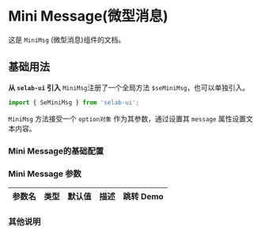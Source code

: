 # Mini Message(微型消息)

这是 `MiniMsg` (微型消息)组件的文档。
## 基础用法
**从 `selab-ui` 引入**
`MiniMsg`注册了一个全局方法 `$seMiniMsg`，也可以单独引入。

```js
import { SeMiniMsg } from 'selab-ui';
```

`MiniMsg` 方法接受一个 `option对象` 作为其参数，通过设置其 `message` 属性设置文本内容。

<preview path="../../demos/miniMsg/miniMsg.vue" title="基本使用" description=" "></preview>


### Mini Message的基础配置

### Mini Message 参数

| 参数名      | 类型                       | 默认值 | 描述                                                                                | 跳转 Demo                                 |
| :---------- | :------------------------- | :----- | :---------------------------------------------------------------------------------- | :---------------------------------------- |


### 其他说明
